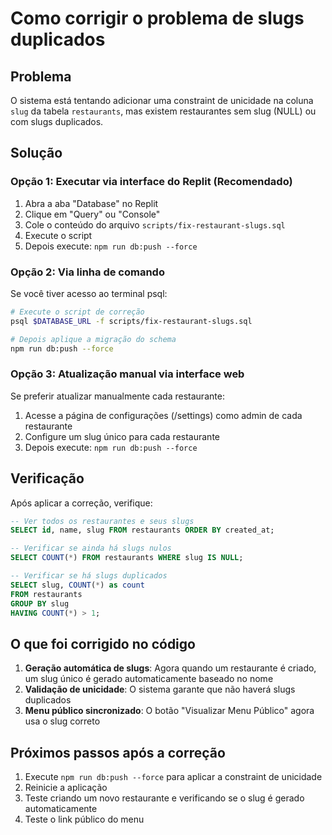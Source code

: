 # Como corrigir o problema de slugs duplicados

## Problema
O sistema está tentando adicionar uma constraint de unicidade na coluna `slug` da tabela `restaurants`, mas existem restaurantes sem slug (NULL) ou com slugs duplicados.

## Solução

### Opção 1: Executar via interface do Replit (Recomendado)

1. Abra a aba "Database" no Replit
2. Clique em "Query" ou "Console"
3. Cole o conteúdo do arquivo `scripts/fix-restaurant-slugs.sql`
4. Execute o script
5. Depois execute: `npm run db:push --force`

### Opção 2: Via linha de comando

Se você tiver acesso ao terminal psql:

```bash
# Execute o script de correção
psql $DATABASE_URL -f scripts/fix-restaurant-slugs.sql

# Depois aplique a migração do schema
npm run db:push --force
```

### Opção 3: Atualização manual via interface web

Se preferir atualizar manualmente cada restaurante:

1. Acesse a página de configurações (/settings) como admin de cada restaurante
2. Configure um slug único para cada restaurante
3. Depois execute: `npm run db:push --force`

## Verificação

Após aplicar a correção, verifique:

```sql
-- Ver todos os restaurantes e seus slugs
SELECT id, name, slug FROM restaurants ORDER BY created_at;

-- Verificar se ainda há slugs nulos
SELECT COUNT(*) FROM restaurants WHERE slug IS NULL;

-- Verificar se há slugs duplicados
SELECT slug, COUNT(*) as count 
FROM restaurants 
GROUP BY slug 
HAVING COUNT(*) > 1;
```

## O que foi corrigido no código

1. **Geração automática de slugs**: Agora quando um restaurante é criado, um slug único é gerado automaticamente baseado no nome
2. **Validação de unicidade**: O sistema garante que não haverá slugs duplicados
3. **Menu público sincronizado**: O botão "Visualizar Menu Público" agora usa o slug correto

## Próximos passos após a correção

1. Execute `npm run db:push --force` para aplicar a constraint de unicidade
2. Reinicie a aplicação
3. Teste criando um novo restaurante e verificando se o slug é gerado automaticamente
4. Teste o link público do menu
